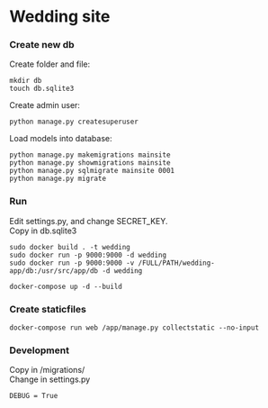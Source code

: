 # Wedding site

### Create new db
Create folder and file:
```
mkdir db
touch db.sqlite3
```
Create admin user:
```
python manage.py createsuperuser
```
Load models into database:
```
python manage.py makemigrations mainsite
python manage.py showmigrations mainsite
python manage.py sqlmigrate mainsite 0001
python manage.py migrate
```

### Run
Edit settings.py, and change SECRET_KEY.  
Copy in db.sqlite3  


```
sudo docker build . -t wedding
sudo docker run -p 9000:9000 -d wedding
sudo docker run -p 9000:9000 -v /FULL/PATH/wedding-app/db:/usr/src/app/db -d wedding
```

```
docker-compose up -d --build
```



### Create staticfiles
```
docker-compose run web /app/manage.py collectstatic --no-input
```

### Development
Copy in /migrations/  
Change in settings.py  
```
DEBUG = True
``` 
